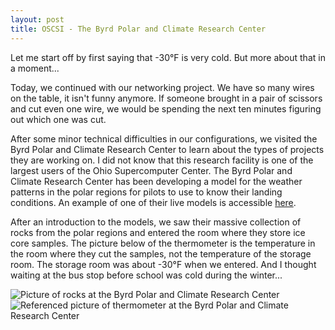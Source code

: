```yaml
---
layout: post
title: OSCSI - The Byrd Polar and Climate Research Center
---
```


Let me start off by first saying that -30&deg;F is very cold. But more about that
in a moment...

Today, we continued with our networking project. We have so many wires on the table,
it isn't funny anymore. If someone brought in a pair of scissors and cut even
one wire, we would be spending the next ten minutes figuring out which one was
cut.

After some minor technical difficulties in our configurations, we visited the Byrd
Polar and Climate Research Center to learn about the types of projects they are
working on. I did not know that this research facility is one of the largest
users of the Ohio Supercomputer Center. The Byrd Polar and Climate Research Center
has been developing a model for the weather patterns in the polar regions for
pilots to use to know their landing conditions. An example of one of their live
models is accessible
<a href="http://polarmet.osu.edu/nwp/animation.php?model=antarctic_wrf&run=00&var=plot001">here</a>.

After an introduction to the models, we saw their massive collection of rocks from
the polar regions and entered the room where they store ice core samples. The
picture below of the thermometer is the temperature in the room where they cut
the samples, not the temperature of the storage room. The storage room was about
-30&deg;F when we entered. And I thought waiting at the bus stop before school
was cold during the winter...

<img src="https://lh3.googleusercontent.com/QLR43CJrBClPzfeINGjruKrAPzqwRxcHZpRVWERx5A=w799-h599-no"
alt="Picture of rocks at the Byrd Polar and Climate Research Center" class="img-responsive">
<img src="https://lh3.googleusercontent.com/8sEQP__LrU11-0D8Mq123HC8VS-ZSt1HonX1Z399QA=w450-h599-no"
alt="Referenced picture of thermometer at the Byrd Polar and Climate Research Center"
class="img-responsive">
